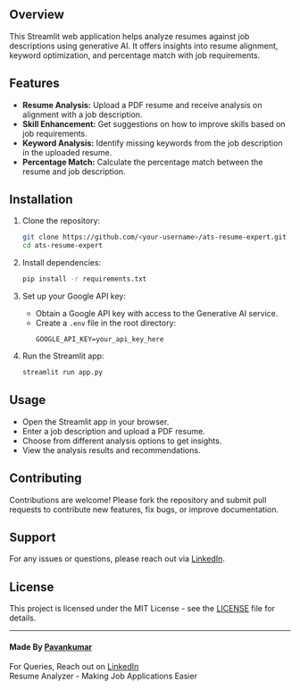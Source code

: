 ## Overview
This Streamlit web application helps analyze resumes against job descriptions using generative AI. It offers insights into resume alignment, keyword optimization, and percentage match with job requirements.

## Features
- **Resume Analysis:** Upload a PDF resume and receive analysis on alignment with a job description.
- **Skill Enhancement:** Get suggestions on how to improve skills based on job requirements.
- **Keyword Analysis:** Identify missing keywords from the job description in the uploaded resume.
- **Percentage Match:** Calculate the percentage match between the resume and job description.

## Installation
1. Clone the repository:
   ```bash
   git clone https://github.com/<your-username>/ats-resume-expert.git
   cd ats-resume-expert
   ```

2. Install dependencies:
   ```bash
   pip install -r requirements.txt
   ```

3. Set up your Google API key:
   - Obtain a Google API key with access to the Generative AI service.
   - Create a `.env` file in the root directory:
     ```
     GOOGLE_API_KEY=your_api_key_here
     ```

4. Run the Streamlit app:
   ```bash
   streamlit run app.py
   ```

## Usage
- Open the Streamlit app in your browser.
- Enter a job description and upload a PDF resume.
- Choose from different analysis options to get insights.
- View the analysis results and recommendations.

## Contributing
Contributions are welcome! Please fork the repository and submit pull requests to contribute new features, fix bugs, or improve documentation.

## Support
For any issues or questions, please reach out via [LinkedIn](https://www.linkedin.com/in/pavankumar-kurapati/).

## License
This project is licensed under the MIT License - see the [LICENSE](LICENSE) file for details.

---

#### Made By [Pavankumar](https://www.linkedin.com/in/pavankumar-kurapati/)
For Queries, Reach out on [LinkedIn](https://www.linkedin.com/in/pavankumar-kurapati/)  
Resume Analyzer - Making Job Applications Easier
```
